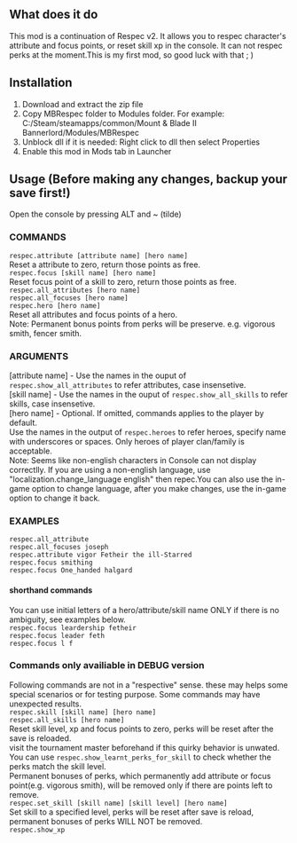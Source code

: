 ## What does it do
This mod is a continuation of Respec v2. It allows you to respec character's attribute and focus points, or reset skill xp in the console. It can not respec perks at the moment.This is my first mod, so good luck with that ; )

## Installation
1. Download and extract the zip file
2. Copy MBRespec folder to Modules folder. For example: C:/Steam/steamapps/common/Mount & Blade II Bannerlord/Modules/MBRespec 
3. Unblock dll if it is needed: Right click to dll then select Properties
4. Enable this mod in Mods tab in Launcher

## Usage (Before making any changes, backup your save first!)
Open the console by pressing ALT and ~ (tilde)
### COMMANDS
`respec.attribute [attribute name] [hero name]`  
Reset a attribute to zero, return those points as free.  
`respec.focus [skill name] [hero name]`  
Reset focus point of a skill to zero, return those points as free.  
`respec.all_attributes [hero name]`  
`respec.all_focuses [hero name]`  
`respec.hero [hero name]`  
Reset all attributes and focus points of a hero.  
Note: Permanent bonus points from perks will be preserve. e.g. vigorous smith, fencer smith.

### ARGUMENTS
[attribute name] - Use the names in the ouput of `respec.show_all_attributes` to refer attributes, case insensetive.  
[skill name] - Use the names in the ouput of `respec.show_all_skills` to refer skills, case insensetive.  
[hero name] - Optional. If omitted, commands applies to the player by default.  
Use the names in the output of `respec.heroes` to refer heroes, specify name with underscores or spaces. Only heroes of player clan/family is acceptable.  
Note: Seems like non-english characters in Console can not display correctlly. If you are using a non-english language, use \"localization.change_language english\" then repec.You can also use the in-game option to change language, after you make changes, use the in-game option to change it back.  

### EXAMPLES
`respec.all_attribute`  
`respec.all_focuses joseph`  
`respec.attribute vigor Fetheir the ill-Starred`  
`respec.focus smithing`  
`respec.focus One_handed halgard`  
#### shorthand commands
You can use initial letters of a hero/attribute/skill name ONLY if there is no ambiguity, see examples below.  
`respec.focus leardership fetheir`  
`respec.focus leader feth`  
`respec.focus l f`  

### Commands only availiable in DEBUG version
Following commands are not in a "respective" sense. these may helps some special scenarios or for testing purpose. Some commands may have unexpected results.  
`respec.skill [skill name] [hero name]`  
`respec.all_skills [hero name]`  
Reset skill level, xp and focus points to zero, perks will be reset after the save is reloaded.  
visit the tournament master beforehand if this quirky behavior is unwated.  
You can use `respec.show_learnt_perks_for_skill` to check whether the perks match the skill level.  
Permanent bonuses of perks, which permanently add attribute or focus point(e.g. vigorous smith), will be removed only if there are points left to remove.  
`respec.set_skill [skill name] [skill level] [hero name]`  
Set skill to a specified level, perks will be reset after save is reload, permanent bonuses of perks WILL NOT be removed.  
`respec.show_xp`  
